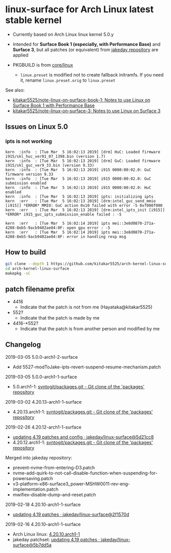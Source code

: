 # linux-surface for Arch Linux latest stable kernel

- Currently based on Arch Linux linux kernel 5.0.y

- Intended for **Surface Book 1 (especially, with Performance Base)** and **Surface 3**, but all patches (or equivalent) from [jakeday repository](https://github.com/jakeday/linux-surface) are applied

- PKGBUILD is from [core/linux](https://git.archlinux.org/svntogit/packages.git/?h=packages/linux)
	- `linux.preset` is modified not to create fallback initramfs. If you need it, rename `linux.preset.orig` to `linux.preset`

See also:
- [kitakar5525/note-linux-on-surface-book-1: Notes to use Linux on Surface Book 1 with Performance Base](https://github.com/kitakar5525/note-linux-on-surface-book-1)
- [kitakar5525/note-linux-on-surface-3: Notes to use Linux on Surface 3](https://github.com/kitakar5525/note-linux-on-surface-3)



## Issues on Linux 5.0

### ipts is not working

```
kern  :info  : [Tue Mar  5 16:02:13 2019] [drm] HuC: Loaded firmware i915/skl_huc_ver01_07_1398.bin (version 1.7)
kern  :info  : [Tue Mar  5 16:02:13 2019] [drm] GuC: Loaded firmware i915/skl_guc_ver9_33.bin (version 9.33)
kern  :info  : [Tue Mar  5 16:02:13 2019] i915 0000:00:02.0: GuC firmware version 9.33
kern  :info  : [Tue Mar  5 16:02:13 2019] i915 0000:00:02.0: GuC submission enabled
kern  :info  : [Tue Mar  5 16:02:13 2019] i915 0000:00:02.0: HuC enabled
kern  :info  : [Tue Mar  5 16:02:13 2019] ipts: initializing ipts
kern  :err   : [Tue Mar  5 16:02:13 2019] [drm:intel_guc_send_mmio [i915]] *ERROR* MMIO: GuC action 0x10 failed with error -5 0xf000f000
kern  :err   : [Tue Mar  5 16:02:13 2019] [drm:intel_ipts_init [i915]] *ERROR* i915_guc_ipts_submission_enable failed : -5

kern  :err   : [Tue Mar  5 16:02:14 2019] ipts mei::3e8d0870-271a-4208-8eb5-9acb9402ae04:0F: open gpu error : -5
kern  :err   : [Tue Mar  5 16:02:14 2019] ipts mei::3e8d0870-271a-4208-8eb5-9acb9402ae04:0F: error in handling resp msg
```



## How to build

```bash
git clone --depth 1 https://github.com/kitakar5525/arch-kernel-linux-surface
cd arch-kernel-linux-surface
makepkg -sC
```



## patch filename prefix

- 4416
	- Indicate that the patch is not from me (Hayataka@kitakar5525)
- 552?
	- Indicate that the patch is made by me
- 4416-*552?
	- Indicate that the patch is from another person and modified by me



## Changelog

2019-03-05 5.0.0-arch1-2-surface
- Add 5527-modToJake-ipts-revert-suspend-resume-mechanism.patch

2019-03-05 5.0.0-arch1-1-surface
- 5.0.arch1-1: [svntogit/packages.git - Git clone of the 'packages' repository](https://git.archlinux.org/svntogit/packages.git/commit/trunk?h=packages/linux&id=88bced9118156f0e11267dbab1bfdb77cada9022)

2019-03-02 4.20.13-arch1-1-surface
- 4.20.13.arch1-1: [svntogit/packages.git - Git clone of the 'packages' repository](https://git.archlinux.org/svntogit/packages.git/commit/trunk?h=packages/linux&id=b44aa57a4ff15e6c41d24429aff240d2e3980645)

2019-02-26 4.20.12-arch1-1-surface
- [updating 4.19 patches and config · jakeday/linux-surface@5d21cc8](https://github.com/jakeday/linux-surface/commit/5d21cc824c9b41e65f92fdebcbcccd2181b9393f)
- 4.20.12.arch1-1: [svntogit/packages.git - Git clone of the 'packages' repository](https://git.archlinux.org/svntogit/packages.git/commit/trunk?h=packages/linux&id=570497767a7d448631451f1acd29813e1e48dbea)

Merged into jakeday repository:
- prevent-nvme-from-entering-D3.patch
- nvme-add-quirk-to-not-call-disable-function-when-suspending-for-powersaving.patch
- v3-platform-x86-surface3_power-MSHW0011-rev-eng-implementation.patch
- mwifiex-disable-dump-and-reset.patch

2019-02-18 4.20.10-arch1-1-surface
- [updating 4.19 patches · jakeday/linux-surface@2f1570d](https://github.com/jakeday/linux-surface/commit/2f1570d509eb7de8330ad4bc01b725c501ab9a8c)

2019-02-16 4.20.10-arch1-1-surface
- Arch Linux linux: [4.20.10.arch1-1](https://git.archlinux.org/svntogit/packages.git/commit/trunk?h=packages/linux&id=a0ed2c4c7b62fdad505cd9fa2fa18c922fce1662)
-  jakeday patchset: [updating 4.19 patches · jakeday/linux-surface@5b7dd5a](https://github.com/jakeday/linux-surface/commit/5b7dd5a7a9967c34f04c7108f5c7fbe326e261e2)